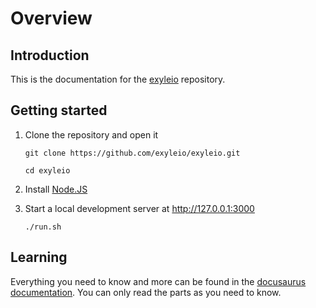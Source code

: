 # Overview

## Introduction

This is the documentation for the
[exyleio](https://github.com/exyleio/exyleio)
repository.

## Getting started

1. Clone the repository and open it

   ```
   git clone https://github.com/exyleio/exyleio.git
   ```

   ```
   cd exyleio
   ```

2. Install [Node.JS](https://nodejs.org)

3. Start a local development server at http://127.0.0.1:3000

   ```
   ./run.sh
   ```

## Learning

Everything you need to know and more can be found in the
[docusaurus documentation](https://docusaurus.io/docs/next). You can only read
the parts as you need to know.
